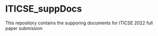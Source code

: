 # ITICSE_suppDocs


This repository contains the supporing documents for ITICSE 2022 full paper submission
